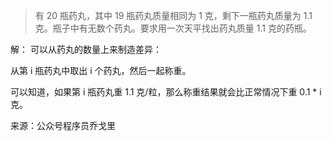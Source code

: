>有 20 瓶药丸，其中 19 瓶药丸质量相同为 1 克，剩下一瓶药丸质量为 1.1 克。瓶子中有无数个药丸。要求用一次天平找出药丸质量 1.1 克的药瓶。


解：
可以从药丸的数量上来制造差异：

从第 i 瓶药丸中取出 i 个药丸，然后一起称重。

可以知道，如果第 i 瓶药丸重 1.1 克/粒，那么称重结果就会比正常情况下重 0.1 * i 克。


来源：公众号程序员乔戈里
